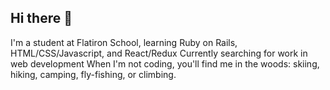 ## Hi there 👋

<!--
**slaydenriley/slaydenriley** is a ✨ _special_ ✨ repository because its `README.md` (this file) appears on your GitHub profile.

Here are some ideas to get you started:

- 🔭 I’m currently working on ...
- 🌱 I’m currently learning ...
- 👯 I’m looking to collaborate on ...
- 🤔 I’m looking for help with ...
- 💬 Ask me about ...
- 📫 How to reach me: ...
- 😄 Pronouns: ...
- ⚡ Fun fact: ...
-->
I'm a student at Flatiron School, learning Ruby on Rails, HTML/CSS/Javascript, and React/Redux
Currently searching for work in web development
When I'm not coding, you'll find me in the woods: skiing, hiking, camping, fly-fishing, or climbing.
